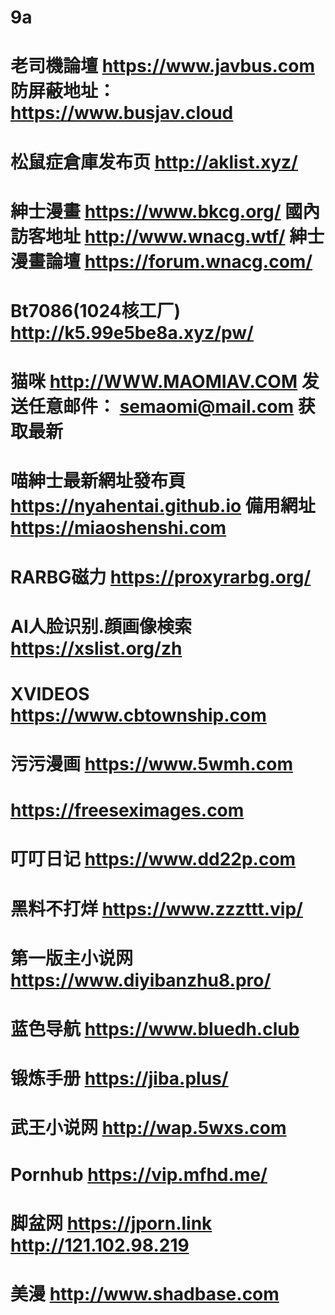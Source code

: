 # 9a
# 老司機論壇 https://www.javbus.com 防屏蔽地址：https://www.busjav.cloud
# 松鼠症倉庫发布页 http://aklist.xyz/
# 紳士漫畫 https://www.bkcg.org/ 國內訪客地址 http://www.wnacg.wtf/ 紳士漫畫論壇 https://forum.wnacg.com/
# Bt7086(1024核工厂) http://k5.99e5be8a.xyz/pw/
# 猫咪 http://WWW.MAOMIAV.COM 发送任意邮件： semaomi@mail.com 获取最新
# 喵紳士最新網址發布頁 https://nyahentai.github.io 備用網址 https://miaoshenshi.com 
# RARBG磁力 https://proxyrarbg.org/
# AI人脸识别.顔画像検索 https://xslist.org/zh
# XVIDEOS https://www.cbtownship.com
# 污污漫画 https://www.5wmh.com
# https://freeseximages.com 
# 叮叮日记  https://www.dd22p.com 
# 黑料不打烊 https://www.zzzttt.vip/
# 第一版主小说网 https://www.diyibanzhu8.pro/
# 蓝色导航 https://www.bluedh.club
# 锻炼手册 https://jiba.plus/
# 武王小说网 http://wap.5wxs.com
# Pornhub https://vip.mfhd.me/
# 脚盆网 https://jporn.link http://121.102.98.219
# 美漫 http://www.shadbase.com
